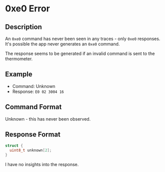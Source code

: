# 0xe0 Error

## Description

An `0xe0` command has never been seen in any traces - only `0xe0` responses. It's possible the app never generates an
`0xe0` command.

The response seems to be generated if an invalid command is sent to the thermometer.

## Example

* Command: Unknown
* Response: `E0 02 3004 16`

## Command Format

Unknown - this has never been observed.

## Response Format

```c
struct {
  uint8_t unknown[2];
}
```

I have no insights into the response.
